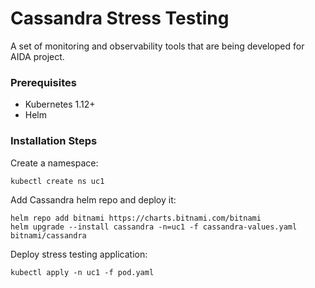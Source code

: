 # Cassandra Stress Testing
A set of monitoring and observability tools that are being developed for AIDA project.

### Prerequisites
- Kubernetes 1.12+
- Helm

### Installation Steps
Create a namespace:
```shell
kubectl create ns uc1
```

Add Cassandra helm repo and deploy it:
```shell
helm repo add bitnami https://charts.bitnami.com/bitnami
helm upgrade --install cassandra -n=uc1 -f cassandra-values.yaml bitnami/cassandra
```

Deploy stress testing application:
```shell
kubectl apply -n uc1 -f pod.yaml
```